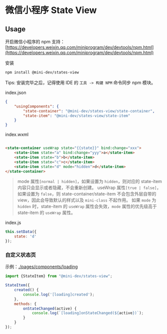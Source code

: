 # 微信小程序 State View

## Usage

开启微信小程序的 npm 支持：
[https://developers.weixin.qq.com/miniprogram/dev/devtools/npm.html](https://developers.weixin.qq.com/miniprogram/dev/devtools/npm.html)

安装

```bash
npm install @mini-dev/states-view
````

Tips: 安装完毕之后，记得使用 IDE 的 `工具 -> 构建 NPM` 命令同步 npm 模块。

index.json

```json
{
    "usingComponents": {
        "state-container": "@mini-dev/states-view/state-container",
        "state-item": "@mini-dev/states-view/state-item"
    }
}
```

index.wxml

```html

<state-container useWrap state="{{state}}" bind:change="xxx">
    <state-item state="a" bind:change="yyy">a</state-item>
    <state-item state="b">b</state-item>
    <state-item state="c">c</state-item>
    <state-item state="d" mode="hidden">d</state-item>
</state-container>
```

> mode 属性`[normal | hidden]`，如果设置为 `hidden`，则对应的 state-item 内容只会显示或者隐藏，不会重新创建。
> useWrap 属性`[true | false]`，如果设置为 `false`，则 state-container/state-item 不会包含外层自带的 view，因此会导致默认的样式以及 `mini-class` 不起作用。
> 如果 `mode` 为 `hidden` 时，state-item 的 `useWrap` 属性会失效，`mode` 属性的优先级高于 state-item 的 `useWrap` 属性。

index.js

```javascript
this.setData({
    state: 'd'
});

```

### 自定义状态页

示例：[./pages/components/loading](./pages/components/loading/index.js)

```javascript
import {StateItem} from "@mini-dev/states-view";

StateItem({
    created() {
        console.log('[loading]created');
    },
    methods: {
        onStateChanged(active) {
            console.log(`[loading]onStateChanged(${active})`);
        }
    }
});
```